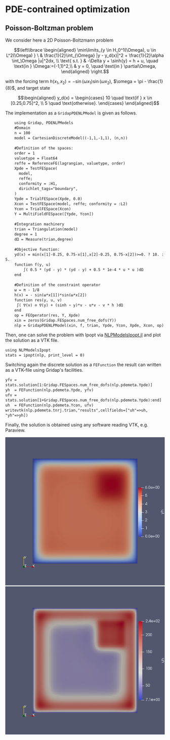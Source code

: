 # PDE-contrained optimization
## Poisson-Boltzman problem

We consider here a 2D Poisson-Boltzmann problem
```math
\left\lbrace
\begin{aligned}
\min\limits_{y \in H_0^1(\Omega), u \in L^2(\Omega) } \  & \frac{1}{2}\int_{\Omega} |y - y_d(x)|^2 + \frac{1}{2}\alpha \int_\Omega |u|^2dx, \\
\text{ s.t. } & -\Delta y + \sinh{y} = h + u, \quad \text{in } \Omega:=(-1,1)^2,\\
                  & y = 0, \quad \text{in } \partial\Omega,
\end{aligned}
\right.
```
with the forcing term $h(x_1,x_2)=-\sin(\omega x_1) \sin(\omega x_2)$, $\omega = \pi - \frac{1}{8}$, and target state
```math
\begin{aligned}
    y_d(x) = \begin{cases}
    10 \quad \text{if } x \in [0.25,0.75]^2, \\
    5 \quad \text{otherwise}.
    \end{cases}
\end{aligned}
```

The implementation as a `GridapPDENLPModel` is given as follows.

```
    using Gridap, PDENLPModels
    #Domain
    n = 100
    model = CartesianDiscreteModel((-1,1,-1,1), (n,n))

    #Definition of the spaces:
    order = 1
    valuetype = Float64
    reffe = ReferenceFE(lagrangian, valuetype, order)
    Xpde = TestFESpace(
      model,
      reffe;
      conformity = :H1,
      dirichlet_tags="boundary",
    )
    Ypde = TrialFESpace(Xpde, 0.0)
    Xcon = TestFESpace(model, reffe; conformity = :L2)
    Ycon = TrialFESpace(Xcon)
    Y = MultiFieldFESpace([Ypde, Ycon])

    #Integration machinery
    trian = Triangulation(model)
    degree = 1
    dΩ = Measure(trian,degree)

    #Objective function:
    yd(x) = min(x[1]-0.25, 0.75-x[1],x[2]-0.25, 0.75-x[2])>=0. ? 10. : 5.
    function f(y, u)
        ∫( 0.5 * (yd - y) * (yd - y) + 0.5 * 1e-4 * u * u )dΩ
    end

    #Definition of the constraint operator
    ω = π - 1/8
    h(x) = - sin(ω*x[1])*sin(ω*x[2])
    function res(y, u, v)
     ∫( ∇(v) ⊙ ∇(y) + (sinh ∘ y)*v - u*v - v * h )dΩ
    end
    op = FEOperator(res, Y, Xpde)
    xin = zeros(Gridap.FESpaces.num_free_dofs(Y))
    nlp = GridapPDENLPModel(xin, f, trian, Ypde, Ycon, Xpde, Xcon, op)
```

Then, one can solve the problem with Ipopt via [NLPModelsIpopt.jl](https://github.com/JuliaSmoothOptimizers/NLPModelsIpopt.jl) and plot the solution as a VTK file.
```
using NLPModelsIpopt
stats = ipopt(nlp, print_level = 0)
```
Switching again the discrete solution as a `FEFunction` the result can written as a VTK-file using Gridap's facilities.
```
yfv = stats.solution[1:Gridap.FESpaces.num_free_dofs(nlp.pdemeta.Ypde)]
yh  = FEFunction(nlp.pdemeta.Ypde, yfv)
ufv = stats.solution[1+Gridap.FESpaces.num_free_dofs(nlp.pdemeta.Ypde):end]
uh  = FEFunction(nlp.pdemeta.Ycon, ufv)
writevtk(nlp.pdemeta.tnrj.trian,"results",cellfields=["uh"=>uh, "yh"=>yh])
```
Finally, the solution is obtained using any software reading VTK, e.g. Paraview.

![Solution of P-B equation](fig/2dPBy.png)![Control of P-B equation](fig/2dPBu.png)
